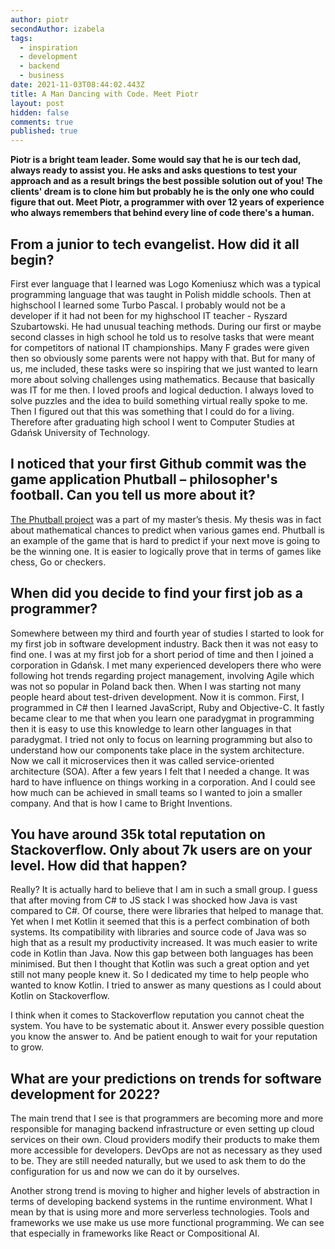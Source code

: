```yaml
---
author: piotr
secondAuthor: izabela
tags:
  - inspiration
  - development
  - backend
  - business
date: 2021-11-03T08:44:02.443Z
title: A Man Dancing with Code. Meet Piotr
layout: post
hidden: false
comments: true
published: true
---
```

**Piotr is a bright team leader. Some would say that he is our tech dad, always ready to assist you. He asks and asks questions to test your approach and as a result brings the best possible solution out of you! The clients' dream is to clone him but probably he is the only one who could figure that out. Meet Piotr, a programmer with over 12 years of experience who always remembers that behind every line of code there's a human.**

## From a junior to tech evangelist. How did it all begin?

First ever language that I learned was Logo Komeniusz which was a typical programming language that was taught in Polish middle schools. Then at highschool I learned some Turbo Pascal. I probably would not be a developer if it had not been for my highschool IT teacher - Ryszard Szubartowski. He had unusual teaching methods. During our first or maybe second classes in high school he told us to resolve tasks that were meant for competitors of national IT championships. Many F grades were given then so obviously some parents were not happy with that. But for many of us, me included, these tasks were so inspiring that we just wanted to learn more about solving challenges using mathematics. Because that basically was IT for me then. I loved proofs and logical deduction. I always loved to solve puzzles and the idea to build something virtual really spoke to me. Then I figured out that this was something that I could do for a living. Therefore after graduating high school I went to Computer Studies at Gdańsk University of Technology.

## I noticed that your first Github commit was the game application Phutball – philosopher's football. Can you tell us more about it?

[The Phutball project](https://github.com/miensol/Phutball) was a part of my master’s thesis. My thesis was in fact about mathematical chances to predict when various games end. Phutball is an example of the game that is hard to predict if your next move is going to be the winning one. It is easier to logically prove that in terms of games like chess, Go or checkers.

## When did you decide to find your first job as a programmer?

Somewhere between my third and fourth year of studies I started to look for my first job in software development industry. Back then it was not easy to find one. I was at my first job for a short period of time and then I joined a corporation in Gdańsk. I met many experienced developers there who were following hot trends regarding project management, involving Agile which was not so popular in Poland back then. When I was starting not many people heard about test-driven development. Now it is common. First, I programmed in C# then I learned JavaScript, Ruby and Objective-C. It fastly became clear to me that when you learn one paradygmat in programming then it is easy to use this knowledge to learn other languages in that paradygmat. I tried not only to focus on learning programming but also to understand how our components take place in the system architecture. Now we call it microservices then it was called service-oriented architecture (SOA). After a few years I felt that I needed a change. It was hard to have influence on things working in a corporation. And I could see how much can be achieved in small teams so I wanted to join a smaller company. And that is how I came to Bright Inventions.

## You have around 35k total reputation on Stackoverflow. Only about 7k users are on your level. How did that happen?

Really? It is actually hard to believe that I am in such a small group. I guess that after moving from C# to JS stack I was shocked how Java is vast compared to C#. Of course, there were libraries that helped to manage that. Yet when I met Kotlin it seemed that this is a perfect combination of both systems. Its compatibility with libraries and source code of Java was so high that as a result my productivity increased. It was much easier to write code in Kotlin than Java. Now this gap between both languages has been minimised. But then I thought that Kotlin was such a great option and yet still not many people knew it. So I dedicated my time to help people who wanted to know Kotlin. I tried to answer as many questions as I could about Kotlin on Stackoverflow.

I think when it comes to Stackoverflow reputation you cannot cheat the system. You have to be systematic about it. Answer every possible question you know the answer to. And be patient enough to wait for your reputation to grow. 

## What are your predictions on trends for software development for 2022?

The main trend that I see is that programmers are becoming more and more responsible for managing backend infrastructure or even setting up cloud services on their own. Cloud providers modify their products to make them more accessible for developers. DevOps are not as necessary as they used to be. They are still needed naturally, but we used to ask them to do the configuration for us and now we can do it by ourselves. 

Another strong trend is moving to higher and higher levels of abstraction in terms of developing backend systems in the runtime environment. What I mean by that is using more and more serverless technologies. Tools and frameworks we use make us use more functional programming. We can see that especially in frameworks like React or Compositional AI.